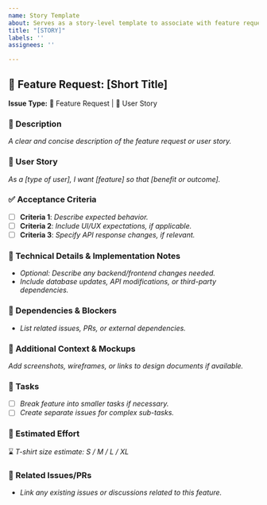 ```yaml
---
name: Story Template
about: Serves as a story-level template to associate with feature requests/features
title: "[STORY]"
labels: ''
assignees: ''

---
```


## 🚀 Feature Request: [Short Title]

**Issue Type:** 🚀 Feature Request | 📝 User Story

### 📌 Description

_A clear and concise description of the feature request or user story._

### 🎯 User Story

_As a [type of user], I want [feature] so that [benefit or outcome]._

### ✅ Acceptance Criteria

- [ ] **Criteria 1**: _Describe expected behavior._
- [ ] **Criteria 2**: _Include UI/UX expectations, if applicable._
- [ ] **Criteria 3**: _Specify API response changes, if relevant._

### 📌 Technical Details & Implementation Notes

- _Optional: Describe any backend/frontend changes needed._
- _Include database updates, API modifications, or third-party dependencies._

### 🚦 Dependencies & Blockers

- _List related issues, PRs, or external dependencies._

### 📝 Additional Context & Mockups

_Add screenshots, wireframes, or links to design documents if available._

### 📌 Tasks

- [ ] _Break feature into smaller tasks if necessary._
- [ ] _Create separate issues for complex sub-tasks._

### 📅 Estimated Effort

⌛ _T-shirt size estimate: S / M / L / XL_

### 🔗 Related Issues/PRs

- _Link any existing issues or discussions related to this feature._
